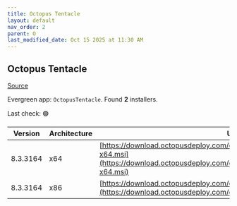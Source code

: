```yaml
---
title: Octopus Tentacle
layout: default
nav_order: 2
parent: O
last_modified_date: Oct 15 2025 at 11:30 AM
---
```


## Octopus Tentacle

[Source](https://octopus.com/)

Evergreen app: `OctopusTentacle`. Found **2** installers.

Last check: 🟢

| Version  | Architecture | URI                                                                                                                                                          |
| -------- | ------------ | ------------------------------------------------------------------------------------------------------------------------------------------------------------ |
| 8.3.3164 | x64          | [https://download.octopusdeploy.com/octopus/Octopus.Tentacle.8.3.3164-x64.msi](https://download.octopusdeploy.com/octopus/Octopus.Tentacle.8.3.3164-x64.msi) |
| 8.3.3164 | x86          | [https://download.octopusdeploy.com/octopus/Octopus.Tentacle.8.3.3164.msi](https://download.octopusdeploy.com/octopus/Octopus.Tentacle.8.3.3164.msi)         |
